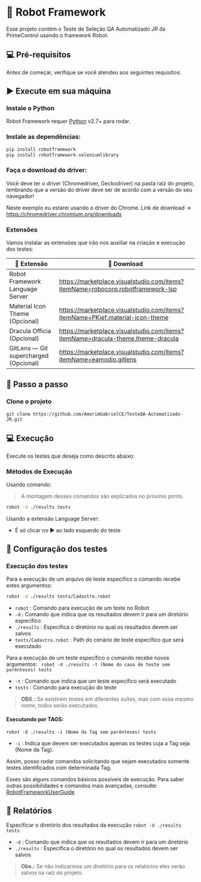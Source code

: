 # 💬 Robot Framework

Esse projeto contém o Teste de Seleção QA Automatizado JR da PrimeControl usando o framework Robot.

## 💻 Pré-requisitos
Antes de começar, verifique se você atendeu aos seguintes requisitos:

## ▶️ Execute em sua máquina

### Instale o Python
Robot Framework requer [Python](https://www.python.org/downloads/) v2.7+ para rodar.

### Instale as dependências:

```sh
pip install robotframework
pip install robotframework-seleniumlibrary
```
### Faça o download do driver:
Você deve ter o driver (Chromedriver, Geckodriver) na pasta raiz do projeto, lembrando que a versão do driver deve ser de acordo com a versão do seu navegador!

Neste exemplo eu estarei usando o driver do Chrome.
Link de download -> https://chromedriver.chromium.org/downloads

### Extensões
Vamos instalar as extensões que irão nos auxiliar na criação e execução dos testes:  

| 🧩 Extensão |💾 Download|
| ------ | ------ |
| Robot Framework Language Server | https://marketplace.visualstudio.com/items?itemName=robocorp.robotframework-lsp |
| Material Icon Theme (Opcional) | https://marketplace.visualstudio.com/items?itemName=PKief.material-icon-theme |
| Dracula Officia (Opcional) | https://marketplace.visualstudio.com/items?itemName=dracula-theme.theme-dracula |
| GitLens — Git supercharged (Opcional) | https://marketplace.visualstudio.com/items?itemName=eamodio.gitlens |

## 🚀 Passo a passo
### Clone o projeto
```git clone https://github.com/AmorimGabrielCE/TesteQA-Automatizado-JR.git```

## 💻 Execução

Execute os testes que deseja como descrito abaixo:

###   Métodos de Execução

Usando comando:  
 > A montagem desses comandos são explicados no próximo ponto.  
```sh
robot -d ./results tests
```
Usando a extensão Language Server:  
 - É só clicar no ▶️ ao lado esquerdo do teste

## 🔧 Configuração dos testes
### Execução dos testes

Para a execução de um arquivo de teste específico o comando recebe estes argumentos:
```sh
robot -d ./results tests/Cadastro.robot
```
* `robot` : Comando para execução de um teste no Robot
* `-d` : Comando que indica que os resultados devem ir para um diretório específico
* `./results` : Especifica o diretório no qual os resultados devem ser salvos
* `tests/Cadastro.robot` : Path do cenário de teste específico que será executado

Para a execução de um teste específico o comando recebe novos argumentos:
``` robot -d ./results -t (Nome do caso de teste sem parênteses) tests```
* `-t` : Comando que indica que um teste específico será executado
* `tests` : Comando para execução do teste

 > **OBS.:** Se existirem testes em diferentes suítes, mas com esse mesmo nome, todos serão executados.


#### Executando por TAGS:

```robot -d ./results -i (Nome da Tag sem parênteses) tests```

* `-i` : Indica que devem ser executados apenas os testes cuja a Tag seja (Nome da Tag).

Assim, posso rodar comandos solicitando que sejam executados somente testes identificados com determinada Tag.

Esses são alguns comandos básicos possíveis de execução. Para saber outras possibilidades e comandos mais avançadas, consulte:  
[RobotFrameworkUserGuide](http://robotframework.org/robotframework/latest/RobotFrameworkUserGuide.html#configuring-execution)

## 📃 Relatórios
Especificar o diretório dos resultados da execução
```robot -d ./results tests```

* `-d` : Comando que indica que os resultados devem ir para um diretório
* `./results` : Especifica o diretório no qual os resultados devem ser salvos

 > **Obs.:** Se não indicarmos um diretório para os relatórios eles serão salvos na raíz do projeto.